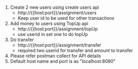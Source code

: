 1. Create 2 new users using create users api
   - http://{{host:port}}/assignment/users
   - Keep user id to be used for other transactions
2. Add money to users using TopUp api
   - http://{{host:port}}/assignment/topUp
   - use userid in set one to do topUp
3. Do transfer 
   - http://{{host:port}}/assignment/transfer
   - required two userid for transfer and amount to transfer
4. Please refer postman collect for API details
5. Default host name and port is as "localhost:8080"